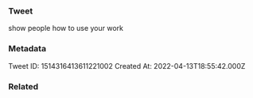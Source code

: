 ### Tweet
show people how to use your work

### Metadata
Tweet ID: 1514316413611221002
Created At: 2022-04-13T18:55:42.000Z

### Related

